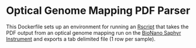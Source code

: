 # Optical Genome Mapping PDF Parser

This Dockerfile sets up an environment for running an [Rscript](v1.0/ogm_pdf_parse.R) that takes the PDF output from an optical genome mapping run on the [BioNano Saphyr Instrument](https://bionano.com/saphyr-systems/) and exports a tab delimited file (1 row per sample).
